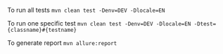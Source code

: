 To run all tests ``mvn clean test -Denv=DEV -Dlocale=EN``

To run one specific test `` mvn clean test -Denv=DEV -Dlocale=EN -Dtest={classname}#{testname}
``

To generate report ``mvn allure:report``